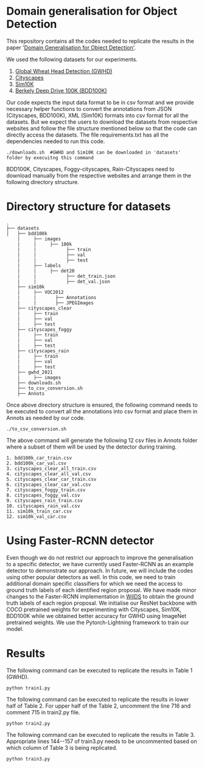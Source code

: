 # Domain generalisation for Object Detection

This repository contains all the codes needed to replicate the results in the paper '[Domain Generalisation for Object Detection'](https://arxiv.org/abs/2203.05294).  

We used the following datasets for our experiments. 

1. [Global Wheat Head Detection (GWHD)](https://zenodo.org/record/5092309#.YjeR1zynzJU) 
2. [Cityscapes](https://www.cityscapes-dataset.com/) 
3. [Sim10K](https://fcav.engin.umich.edu/projects/driving-in-the-matrix) 
4. [Berkely Deep Drive 100K (BDD100K)](https://bdd-data.berkeley.edu/) 

Our code expects the input data format to be in csv format and we provide necessary helper functions to convert the annotations from JSON (Cityscapes, BDD100K), XML (Sim10K) formats into csv format for all the datasets. But we expect the users to download the datasets from respective websites and follow the file structure mentioned below so that the code can directly access the datasets. The file requirements.txt has all the dependencies needed to run this code. 

```
./downloads.sh  #GWHD and Sim10K can be downloaded in 'datasets' folder by execuitng this command 
```

BDD100K, Cityscapes, Foggy-cityscapes, Rain-Cityscapes need to download manually from the respective websites and arrange them in the following directory structure. 

# Directory structure for datasets

```
.
├── datasets
│   ├── bdd100k
    |     ├── images
    |     |     ├── 100k
    |     |           ├── train
    |     |           ├── val
    |     |           ├── test
    |     ├── labels
    |     |     ├── det20
    |     |           ├── det_train.json
    |     |           ├── det_val.json
    ├── sim10k
    |     ├── VOC2012
    |     |       ├── Annotations
    |     |       ├── JPEGImages
    ├── cityscapes_clear
    |     ├── train
    |     ├── val
    |     ├── test
    ├── cityscapes_foggy
    |     ├── train
    |     ├── val
    |     ├── test
    ├── cityscapes_rain
    |     ├── train
    |     ├── val
    |     ├── test
    ├── gwhd_2021
    |     ├── images
    ├── downloads.sh
    ├── to_csv_conversion.sh
    ├── Annots
```

Once above directory structure is ensured, the following command needs to be executed to convert all the annotations into csv format and place them in Annots as needed by our code. 

```
./to_csv_conversion.sh
```

The above command will generate the following 12 csv files in Annots folder where a subset of them will be used by the detector during training. 

```
1. bdd100k_car_train.csv
2. bdd100k_car_val.csv
3. cityscapes_clear_all_train.csv
4. cityscapes_clear_all_val.csv
5. cityscapes_clear_car_train.csv
6. cityscapes_clear_car_val.csv
7. cityscapes_foggy_train.csv
8. cityscapes_foggy_val.csv
9. cityscapes_rain_train.csv
10. cityscapes_rain_val.csv
11. sim10k_train_car.csv
12. sim10k_val_car.csv
```


# Using Faster-RCNN detector

Even though we do not restrict our approach to improve the generalisation to a specific detector, we have currently used Faster-RCNN as an example detector to demonstrate our approach. In future, we will include the codes using other popular detectors as well. In this code, we need to train additional domain specific classifiers for which we need the access to ground truth labels of each identified region proposal. We have made minor changes to the Faster-RCNN implementation in [WilDS](https://github.com/p-lambda/wilds/tree/main/examples/models/detection) to obtain the ground truth labels of each region proposal. We initialise our ResNet backbone with COCO pretrained weights for experimenting with Cityscapes, Sim10K, BDD100K while we obtained better accuracy for GWHD using ImageNet pretrained weights. We use the Pytorch-Lightning framework to train our model. 


# Results

The following command can be executed to replicate the results in Table 1 (GWHD).

```
python train1.py
```

The following command can be executed to replicate the results in lower half of Table 2. For upper half of the Table 2, uncomment the line 716 and comment 715 in train2.py file. 
```
python train2.py
```

The following command can be executed to replicate the results in Table 3. Appropriate lines 144--157 of train3.py needs to be uncommented based on which column of Table 3 is being replicated. 
```
python train3.py
```


